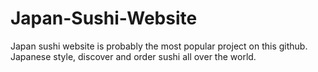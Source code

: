 # Japan-Sushi-Website
Japan sushi website is probably the most popular project on this github. Japanese style, discover and order sushi all over the world.
